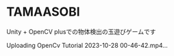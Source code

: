 # TAMAASOBI
Unity + OpenCV plusでの物体検出の玉遊びゲームです


Uploading OpenCv Tutorial 2023-10-28 00-46-42.mp4…

